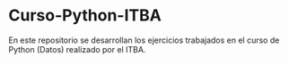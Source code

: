 # Curso-Python-ITBA
En este repositorio se desarrollan los ejercicios trabajados en el curso de Python (Datos) realizado por el ITBA.
